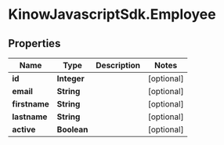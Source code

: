 # KinowJavascriptSdk.Employee

## Properties
Name | Type | Description | Notes
------------ | ------------- | ------------- | -------------
**id** | **Integer** |  | [optional] 
**email** | **String** |  | [optional] 
**firstname** | **String** |  | [optional] 
**lastname** | **String** |  | [optional] 
**active** | **Boolean** |  | [optional] 


